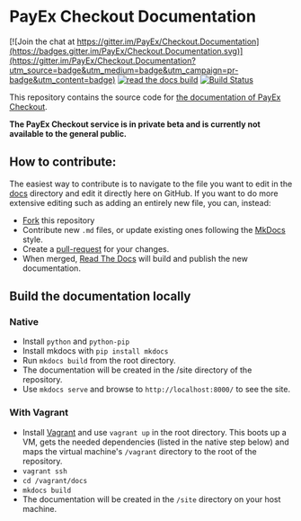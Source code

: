 # PayEx Checkout Documentation

[![Join the chat at https://gitter.im/PayEx/Checkout.Documentation](https://badges.gitter.im/PayEx/Checkout.Documentation.svg)](https://gitter.im/PayEx/Checkout.Documentation?utm_source=badge&utm_medium=badge&utm_campaign=pr-badge&utm_content=badge)
[![read the docs build](https://readthedocs.org/projects/payex-checkout/badge/?version=latest)](http://payex-checkout.readthedocs.io/)
[![Build Status](https://travis-ci.org/PayEx/PayEx.Checkout.Documentation.svg?branch=master)](https://travis-ci.org/PayEx/PayEx.Checkout.Documentation)

This repository contains the source code for [the documentation of PayEx Checkout](http://payex-checkout.readthedocs.io/en/latest/).

**The PayEx Checkout service is in private beta and is currently not available to the general public.**



## How to contribute:
The easiest way to contribute is to navigate to the file you want to edit in the [docs](docs) directory and edit it directly here on GitHub. If you want to do more extensive editing such as adding an entirely new file, you can, instead:

* [Fork](https://guides.github.com/activities/forking/) this repository
* Contribute new `.md` files, or update existing ones following the [MkDocs](http://www.mkdocs.org/user-guide/writing-your-docs/#writing-your-docs) style.
* Create a [pull-request](https://help.github.com/articles/creating-a-pull-request/) for your changes.
* When merged, [Read The Docs](https://readthedocs.org/) will build and publish the new documentation.

## Build the documentation locally

### Native
* Install `python` and `python-pip`
* Install mkdocs with `pip install mkdocs`
* Run `mkdocs build` from the root directory.
* The documentation will be created in the /site directory of the repository.
* Use `mkdocs serve` and browse to `http://localhost:8000/` to see the site.

### With Vagrant
* Install [Vagrant](https://www.vagrantup.com/) and use `vagrant up` in the root directory.
This boots up a VM, gets the needed dependencies (listed in the native step below) and maps the virtual machine's `/vagrant` directory to the root of the repository.
* `vagrant ssh`
* `cd /vagrant/docs`
* `mkdocs build`
* The documentation will be created in the `/site` directory on your host machine.
